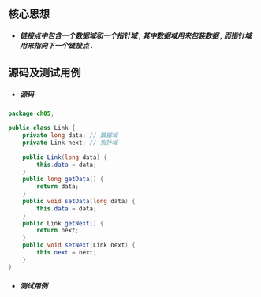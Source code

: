 ## 核心思想

* ##### 链接点中包含一个数据域和一个指针域 , 其中数据域用来包装数据 , 而指针域用来指向下一个链接点 .

## 源码及测试用例

* ##### 源码

```java
package ch05;

public class Link {
	private long data; // 数据域
	private Link next; // 指针域
	
	public Link(long data) {
		this.data = data;
	}
	public long getData() {
		return data;
	}
	public void setData(long data) {
		this.data = data;
	}
	public Link getNext() {
		return next;
	}
	public void setNext(Link next) {
		this.next = next;
	}
}
```

* ##### 测试用例



